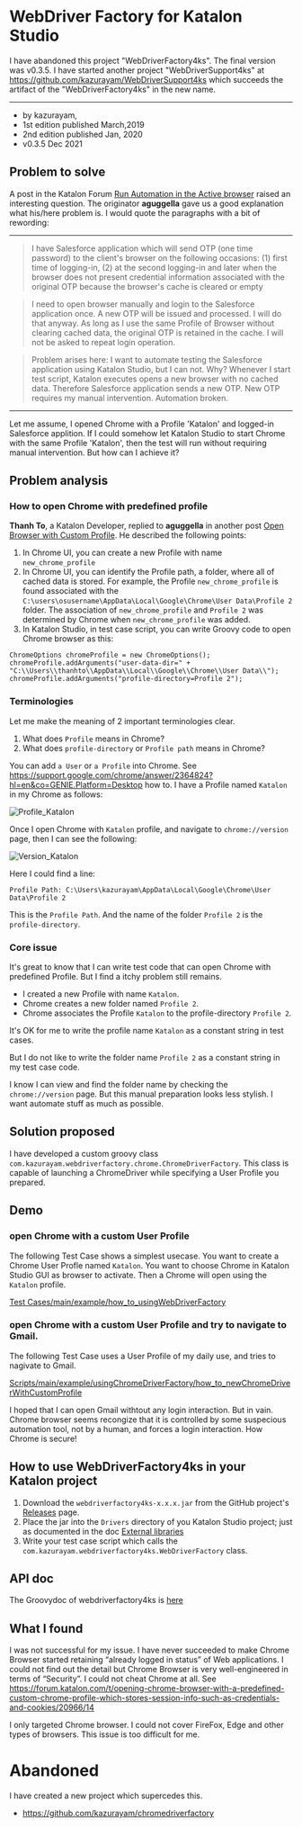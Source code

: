 WebDriver Factory for Katalon Studio
========================================================================

I have abandoned this project "WebDriverFactory4ks". The final version was v0.3.5. 
I have started another project "WebDriverSupport4ks" at https://github.com/kazurayam/WebDriverSupport4ks which succeeds the artifact of the "WebDriverFactory4ks" in the new name.

---

- by kazurayam,
- 1st edition published March,2019
- 2nd edition published Jan, 2020
- v0.3.5 Dec 2021

## Problem to solve

A post in the Katalon Forum [Run Automation in the Active browser](https://forum.katalon.com/t/run-automation-in-the-active-browser/19237/4) raised an interesting question. The originator **aguggella** gave us a good explanation what his/here problem is. I would quote the paragraphs with a bit of rewording:

---

>I have Salesforce application which will send OTP (one time password) to the client's browser on the following occasions: (1) first time of logging-in, (2) at the second logging-in and later when the browser does not present credential information associated with the original OTP because the browser's cache is cleared or empty

>I need to open browser manually and login to the Salesforce application once. A new OTP will be issued and processed. I will do that anyway. As long as I use the same Profile of Browser without clearing cached data, the original OTP is retained in the cache. I will not be asked to repeat login operation.

>Problem arises here: I want to automate testing the Salesforce application using Katalon Studio, but I can not. Why? Whenever I start test script, Katalon executes opens a new browser with no cached data. Therefore Salesforce application sends a new OTP. New OTP requires my manual intervention. Automation broken.

---

Let me assume, I opened Chrome with a Profile 'Katalon' and logged-in Salesforce applition.
If I could somehow let Katalon Studio to start Chrome with the same Profile 'Katalon',
then the test will run without requiring manual intervention.
But how can I achieve it?


## Problem analysis

### How to open Chrome with predefined profile


**Thanh To**, a Katalon Developer, replied to **aguggella** in another post [Open Browser with Custom Profile](https://forum.katalon.com/t/open-browser-with-custom-profile/19268). He described the following points:
1. In Chrome UI, you can create a new Profile with name `new_chrome_profile`
2. In Chrome UI, you can identify the Profile path, a folder, where all of cached data is stored. For example, the Profile `new_chrome_profile` is found associated with the  `C:\users\osusername\AppData\Local\Google\Chrome\User Data\Profile 2` folder. The association of `new_chrome_profile` and `Profile 2` was determined by Chrome when `new_chrome_profile` was added.
3. In Katalon Studio, in test case script, you can write Groovy code to open Chrome browser as this:
```
ChromeOptions chromeProfile = new ChromeOptions();
chromeProfile.addArguments("user-data-dir=" + "C:\\Users\\thanhto\\AppData\\Local\\Google\\Chrome\\User Data\\");
chromeProfile.addArguments("profile-directory=Profile 2");
```

### Terminologies

Let me make the meaning of 2 important terminologies clear.

1. What does `Profile` means in Chrome?
2. What does `profile-directory` or `Profile path` means in Chrome?

You can add `a User` or `a Profile` into Chrome. See https://support.google.com/chrome/answer/2364824?hl=en&co=GENIE.Platform=Desktop how to.
I have a Profile named `Katalon` in my Chrome as follows:

![Profile_Katalon](docs/images/ChromeProfile_Katalon.png)

Once I open Chrome with `Katalon` profile, and navigate to `chrome://version` page, then I can see the following:

![Version_Katalon](docs/images/ChromeVersion_Katalon.png)

Here I could find a line:

```
Profile Path: C:\Users\kazurayam\AppData\Local\Google\Chrome\User Data\Profile 2
```

This is the `Profile Path`. And the name of the folder `Profile 2` is the `profile-directory`.

### Core issue

It's great to know that I can write test code that can open Chrome with predefined Profile. But I find a itchy problem still remains.

- I created a new Profile with name `Katalon`.
- Chrome creates a new folder named `Profile 2`.
- Chrome associates the Profile `Katalon` to the profile-directory `Profile 2`.

It's OK for me to write the profile name `Katalon` as a constant string in test cases.

But I do not like to write the folder name `Profile 2` as a constant string in my test case code.

I know I can view and find the folder name by checking the `chrome://version` page. But this manual preparation looks less stylish. I want automate stuff as much as possible.



## Solution proposed

I have developed a custom groovy class `com.kazurayam.webdriverfactory.chrome.ChromeDriverFactory`. This class is capable of launching a ChromeDriver while specifying a User Profile you prepared.

## Demo

### open Chrome with a custom User Profile

The following Test Case shows a simplest usecase. You want to create a Chrome User Profle named `Katalon`. You want to choose Chrome in Katalon Studio GUI as browser to activate. Then a Chrome will open using the `Katalon` profile.

[Test Cases/main/example/how_to_usingWebDriverFactory](Scripts/main/example/usingWebDriverFactory/how_to_newWebDriverWithCustomProfile/Script1582158787629.groovy)

### open Chrome with a custom User Profile and try to navigate to Gmail.

The following Test Case uses a User Profile of my daily use, and tries to nagivate to Gmail.

[Scripts/main/example/usingChromeDriverFactory/how_to_newChromeDriverWithCustomProfile](Scripts/main/example/usingChromeDriverFactory/how_to_newChromeDriverWithCustomProfile/Script1582262429415.groovy)

I hoped that I can open Gmail withtout any login interaction. But in vain. Chrome browser seems recongize that it is controlled by some suspecious automation tool, not by a human, and forces a login interaction. How Chrome is secure!


## How to use WebDriverFactory4ks in your Katalon project

1. Download the `webdriverfactory4ks-x.x.x.jar` from the GitHub project's [Releases](https://github.com/kazurayam/webdriverfactory4ks/releases/) page.
2. Place the jar into the `Drivers` directory of you Katalon Studio project; just as documented in the doc [External libraries](https://docs.katalon.com/katalon-studio/docs/external-libraries.html)
3. Write your test case script which calls the  `com.kazurayam.webdriverfactory4ks.WebDriverFactory` class.



## API doc

The Groovydoc of webdriverfactory4ks is [here](https://kazurayam.github.io/webdriverfactory4ks/api/index.html)

## What I found 

I was not successful for my issue. I have never succeeded to make Chrome Browser started retaining “already logged in status” of Web applications. I could not find out the detail but Chrome Browser is very well-engineered in terms of “Security”. I could not cheat Chrome at all.
See https://forum.katalon.com/t/opening-chrome-browser-with-a-predefined-custom-chrome-profile-which-stores-session-info-such-as-credentials-and-cookies/20966/14


I only targeted Chrome browser. I could not cover FireFox, Edge and other types of browsers. This issue is too difficult for me.

# Abandoned

I have created a new project which supercedes this.

- https://github.com/kazurayam/chromedriverfactory


